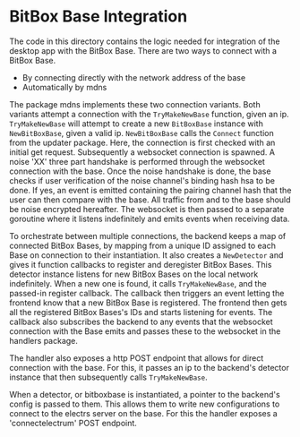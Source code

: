 # BitBox Base Integration

The code in this directory contains the logic needed for integration of the desktop app with the BitBox Base. There are two ways to connect with a BitBox Base.
- By connecting directly with the network address of the base
- Automatically by mdns

The package mdns implements these two connection variants. Both variants attempt a connection with the `TryMakeNewBase` function, given an ip. `TryMakeNewBase` will attempt to create a new `BitBoxBase` instance with `NewBitBoxBase`, given a valid ip. `NewBitBoxBase` calls the `Connect` function from the updater package. Here, the connection is first checked with an initial get request. Subsequently a websocket connection is spawned. A noise 'XX' three part handshake is performed through the websocket connection with the base. Once the noise handshake is done, the base checks if user verification of the noise channel's binding hash hsa to be done. If yes, an event is emitted containing the pairing channel hash that the user can then compare with the base. All traffic from and to the base should be noise encrypted hereafter. The websocket is then passed to a separate goroutine where it listens indefinitely and emits events when receiving data.

To orchestrate between multiple connections, the backend keeps a map of connected BitBox Bases, by mapping from a unique ID assigned to each Base on connection to their instantiation. It also creates a `NewDetector` and gives it function callbacks to register and deregister BitBox Bases. This detector instance listens for new BitBox Bases on the local network indefinitely. When a new one is found, it calls `TryMakeNewBase`, and the passed-in register callback. The callback then triggers an event letting the frontend know that a new BitBox Base is registered. The frontend then gets all the registered BitBox Bases's IDs and starts listening for events. The callback also subscribes the backend to any events that the websocket connection with the Base emits and passes these to the websocket in the handlers package.

The handler also exposes a http POST endpoint that allows for direct connection with the base. For this, it passes an ip to the backend's detector instance that then subsequently calls `TryMakeNewBase`. 

When a detector, or bitboxbase is instantiated, a pointer to the backend's config is passed to them. This allows them to write new configurations to connect to the electrs server on the base. For this the handler exposes a 'connectelectrum' POST endpoint.
